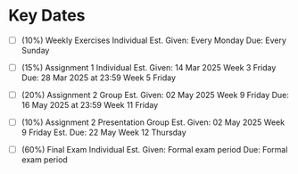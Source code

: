 # Key Dates

- [ ] (10%) Weekly Exercises 
        Individual
     Est. Given: Every Monday
            Due: Every Sunday 

- [ ] (15%) Assignment 1 
        Individual
     Est. Given: 14 Mar 2025 Week 3 Friday
            Due: 28 Mar 2025 at 23:59 Week 5 Friday

- [ ] (20%) Assignment 2 
        Group
     Est. Given: 02 May 2025 Week 9 Friday
            Due: 16 May 2025 at 23:59 Week 11 Friday

- [ ] (10%) Assignment 2 Presentation 
        Group
     Est. Given: 02 May 2025 Week 9 Friday
       Est. Due: 22 May Week 12 Thursday

- [ ] (60%) Final Exam 
        Individual
     Est. Given: Formal exam period 
            Due: Formal exam period

